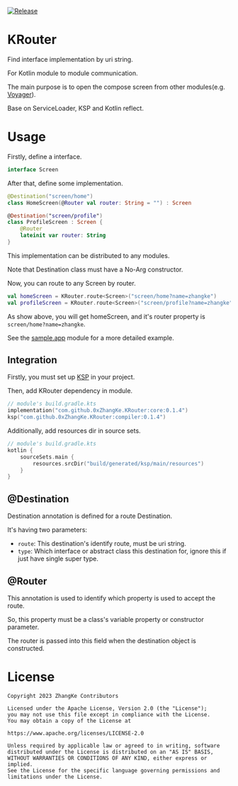 [![Release](https://jitpack.io/v/0xZhangKe/KRouter.svg)](https://jitpack.io/#0xZhangKe/KRouter)

# KRouter
Find interface implementation by uri string.

For Kotlin module to module communication.

The main purpose is to open the compose screen from other modules(e.g. [Voyager](https://voyager.adriel.cafe/navigation)).

Base on ServiceLoader, KSP and Kotlin reflect.

# Usage
Firstly, define a interface.
```kotlin
interface Screen
```
After that, define some implementation.
```kotlin
@Destination("screen/home")
class HomeScreen(@Router val router: String = "") : Screen

@Destination("screen/profile")
class ProfileScreen : Screen {
    @Router
    lateinit var router: String
}

```
This implementation can be distributed to any modules.

Note that Destination class must have a No-Arg constructor.

Now, you can route to any Screen by router.
```kotlin
val homeScreen = KRouter.route<Screen>("screen/home?name=zhangke")
val profileScreen = KRouter.route<Screen>("screen/profile?name=zhangke")
```
As show above, you will get homeScreen, and it's router property is `screen/home?name=zhangke`.

See the [sample.app](https://github.com/0xZhangKe/KRouter/tree/main/sample/app/src/main/java/com/zhangke/kouter/sample/app) module for a more detailed example.

## Integration
Firstly, you must set up [KSP](https://kotlinlang.org/docs/ksp-overview.html) in your project.

Then, add KRouter dependency in module.
```kts
// module's build.gradle.kts
implementation("com.github.0xZhangKe.KRouter:core:0.1.4")
ksp("com.github.0xZhangKe.KRouter:compiler:0.1.4")
```
Additionally, add resources dir in source sets.
```kts
// module's build.gradle.kts
kotlin {
    sourceSets.main {
        resources.srcDir("build/generated/ksp/main/resources")
    }
}
```

## @Destination
Destination annotation is defined for a route Destination.

It's having two parameters:
- `route`: This destination's identify route, must be uri string.
- `type`: Which interface or abstract class this destination for, ignore this if just have single super type.

## @Router
This annotation is used to identify which property is used to accept the route.

So, this property must be a class's variable property or constructor parameter.

The router is passed into this field when the destination object is constructed.

# License
```
Copyright 2023 ZhangKe Contributors

Licensed under the Apache License, Version 2.0 (the "License");
you may not use this file except in compliance with the License.
You may obtain a copy of the License at

https://www.apache.org/licenses/LICENSE-2.0

Unless required by applicable law or agreed to in writing, software
distributed under the License is distributed on an "AS IS" BASIS,
WITHOUT WARRANTIES OR CONDITIONS OF ANY KIND, either express or implied.
See the License for the specific language governing permissions and
limitations under the License.
```
